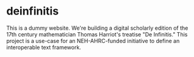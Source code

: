 # deinfinitis

This is a dummy website. We're building a digital scholarly edition of the 17th century mathematician Thomas Harriot's treatise "De Infinitis."
This project is a use-case for an NEH-AHRC-funded initiative to define an interoperable text framework.
